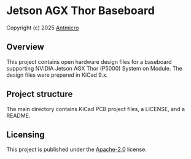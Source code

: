 # Jetson AGX Thor Baseboard

Copyright (c) 2025 [Antmicro](https://www.antmicro.com)

## Overview

This project contains open hardware design files for a baseboard supporting NVIDIA Jetson AGX Thor (P5000) System on Module.
The design files were prepared in KiCad 9.x.

## Project structure
The main directory contains KiCad PCB project files, a LICENSE, and a README.

## Licensing

This project is published under the [Apache-2.0](LICENSE) license.

